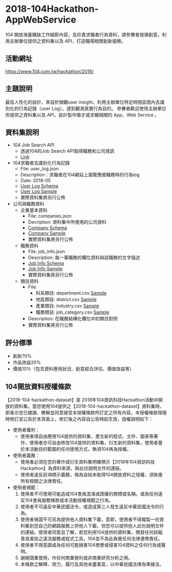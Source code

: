 # 2018-104Hackathon-AppWebService

104 開放海量職缺工作細節內容，及珍貴求職者行為資料，請參賽者發揮創意，利用主辦單位提供之資料集以及 API，打造職場相關創新服務。

## 活動網址
https://www.104.com.tw/hackathon/2018/

## 主題說明
最佳人性化的設計，來自於傾聽user insight，利用主辦單位特定時間區間內去識別化的行為記錄（user Log），達到觀測真實行為目的。
參賽者歡迎使用主辦單位所提供之資料集以及 API，設計製作徵才或求職相關的 App、Web Service 。

## 資料集說明
* 104 Job Search API
    + 透過104的Job Search API取得職務和公司資訊
    + [Link](http://www.104.com.tw/i/api_doc/jobsearch/)
* 104求職者去識別化行為記錄
    + File: user_log.json
    + Description：求職者在104網站上瀏覽應徵職務時的行為log
    + Date: 2018-05
    + [User Log Schema](data-schema/user_log_schema.md)
    + [User Log Sample](sample-data/user_log_sample.json)
    + 實際資料集將另行公佈
* 公司與職務資料
    + 企業基本資料
        - File: companies.json
        - Decription: 資料集中所使用的公司資料
        - [Company Schema](data-schema/companies_schema.md)
        - [Company Sample](sample-data/companies_sample.json)
        - 實際資料集將另行公佈
    + 職務資料
        - File: job_info.json
        - Description: 每一筆職務的欄位資料與該職務的文字描述
        - [Job Info Schema](data-schema/job_info_schema.md)
        - [Job Info Sample](sample-data/job_info_sample.json)
        - 實際資料集將另行公佈
    + 類目資料
        - File:
            - 科系類目: department.csv [Sample](sample-data/department_sample.csv)
            - 地區類目: district.csv [Sample](sample-data/district_sample.csv)
            - 產業類目: industry.csv [Sample](sample-data/industry_sample.csv)
            - 職務類目: job_category.csv [Sample](sample-data/job_category_sample.csv)
        - Description: 在職務結構化欄位中的類目對照
        - 實際資料集將另行公佈

## 評分標準
* 創新70%
* 作品效益20%
* 價值10%（包含資料應用狀況、創意綜合評估、價值效益等）

## 104開放資料授權條款 
【2018-104-hackathon-dataset】是 2018年104資訊科技Hackathon活動中開放的資料集。當您使用104提供之【2018-104-hackathon-dataset】資料集時，即表示您已閱讀、瞭解並同意接受本授權條款所訂定之所有內容。本授權條款得隨時修訂並公告於本頁面上，修訂後之內容自公告時起生效，授權說明如下：

* 使用者權利：
    + 使用者得自由應用104提供的資料集，產生新的程式、文件、圖表等著作，使用者亦可自由修改104提供的資料集，衍生新的資料集，使用者基於本活動目的範圍的任何使用方式，無須104再為授權。
* 使用者義務：
    + 使用者必須在您的著作或衍生資料集明確標示【2018年104資訊科技Hackathon】為資料來源，與此份說明文件的連結。
    + 使用者違反前項標示義務，視為自始未取得104開放資料之授權，須負擔所有相關之法律責任。
* 使用者規範：
    1. 使用者不可使用可能造成104會員混淆或困擾的商標或名稱，或為任何違反104會員服務條款或本活動授權規範之行為。
    2. 使用者不可違反中華民國法令，或造成第三人發生違反中華民國法令的行為。
    3. 使用者保證不可另為提供他人資料集下載，意即，使用者不得複製一份資料集到您自己的網路服務上供他人下載，但您可以提供他人此份說明文件的連結。使用者同意且了解，若您利用104提供的資料集，開發任何妨礙善良風俗之違法服務或程式工具，104並不為此負擔任何法律連帶責任。
    4. 使用者不得意圖或為任何可能損害104商譽或侵害104資料之任何行為或聲明。
    5. 謝絕競業使用，作任何商業營利或非商業研究分析之用。
    6. 本條款之解釋、效力、履行及其他未盡事宜，以中華民國法律為準據法。
